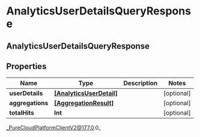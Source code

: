 # AnalyticsUserDetailsQueryResponse

## AnalyticsUserDetailsQueryResponse

## Properties

|Name | Type | Description | Notes|
|------------ | ------------- | ------------- | -------------|
| **userDetails** | [**[AnalyticsUserDetail]**]([AnalyticsUserDetail]) |  | [optional] |
| **aggregations** | [**[AggregationResult]**]([AggregationResult]) |  | [optional] |
| **totalHits** | **Int** |  | [optional] |



_PureCloudPlatformClientV2@177.0.0_
